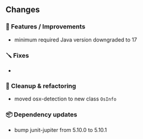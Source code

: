 ## Changes

### 🚀 Features / Improvements

- minimum required Java version downgraded to 17

### 🪛 Fixes

-

### 🧽 Cleanup & refactoring

- moved osx-detection to new class `OsInfo`

### 📦 Dependency updates

- bump junit-jupiter from 5.10.0 to 5.10.1